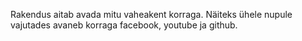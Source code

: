 Rakendus aitab avada mitu vaheakent korraga. Näiteks ühele nupule vajutades avaneb korraga facebook, youtube ja github.